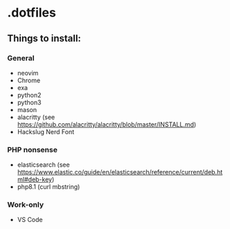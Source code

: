 # .dotfiles

## Things to install:

### General
- neovim
- Chrome
- exa
- python2
- python3
- mason
- alacritty (see https://github.com/alacritty/alacritty/blob/master/INSTALL.md)
- Hackslug Nerd Font

### PHP nonsense
- elasticsearch (see https://www.elastic.co/guide/en/elasticsearch/reference/current/deb.html#deb-key)
- php8.1 (curl mbstring)

### Work-only
- VS Code
